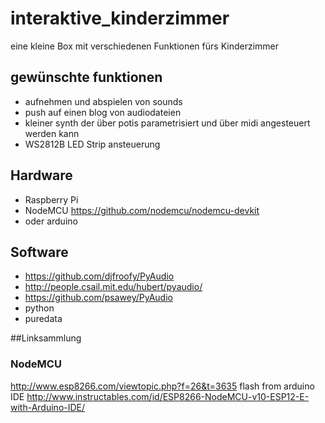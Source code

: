 # interaktive_kinderzimmer
eine kleine Box mit verschiedenen Funktionen fürs Kinderzimmer  

## gewünschte funktionen 
* aufnehmen und abspielen von sounds
* push auf einen blog von audiodateien 
* kleiner synth der über potis parametrisiert und über midi angesteuert werden kann  
* WS2812B LED Strip ansteuerung

## Hardware
* Raspberry Pi
* NodeMCU https://github.com/nodemcu/nodemcu-devkit 
* oder arduino

## Software
* https://github.com/djfroofy/PyAudio
* http://people.csail.mit.edu/hubert/pyaudio/
* https://github.com/psawey/PyAudio
* python 
* puredata

##Linksammlung
### NodeMCU
http://www.esp8266.com/viewtopic.php?f=26&t=3635 flash from arduino IDE 
http://www.instructables.com/id/ESP8266-NodeMCU-v10-ESP12-E-with-Arduino-IDE/ 
